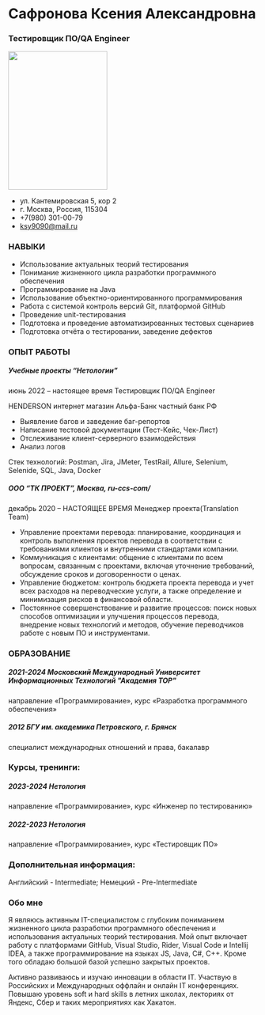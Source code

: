 # Сафронова Ксения Александровна
### Тестировщик ПО/QA Engineer
<img src="https://github.com/STALKSA/AboutMe/assets/109988277/36f630c0-48a8-45b3-9543-e070efc8ea83" width="200" height="280">


* ул. Кантемировская 5, кор 2
* г. Москва, Россия, 115304
* +7(980) 301-00-79
* ksy9090@mail.ru

### НАВЫКИ

* Использование актуальных теорий тестирования
* Понимание жизненного цикла разработки программного обеспечения
* Программирование на Java
* Использование объектно-ориентированного программирования
* Работа с системой контроль версий Git, платформой GitHub
* Проведение unit-тестирования
* Подготовка и проведение автоматизированных тестовых сценариев
* Подготовка отчёта о тестировании, заведение дефектов


### ОПЫТ РАБОТЫ

##### Учебные проекты “Нетологии”
июнь 2022 – настоящее время
Тестировщик ПО/QA Engineer

HENDERSON интернет магазин
Альфа-Банк частный банк РФ

- Выявление багов и заведение баг-репортов
- Написание тестовой документации (Тест-Кейс, Чек-Лист)
- Отслеживание клиент-серверного взаимодействия
- Анализ логов

Стек технологий: Postman, Jira, JMeter, TestRail, Allure, Selenium, Selenide, SQL, Java, Docker


##### ООО “ТК ПРОЕКТ”, Москва, ru-ccs-com/
декабрь 2020 – НАСТОЯЩЕЕ ВРЕМЯ
Менеджер проекта(Translation Team)

- Управление проектами перевода: планирование, координация и контроль выполнения проектов перевода в соответствии с требованиями клиентов и внутренними стандартами компании.
- Коммуникация с клиентами: общение с клиентами по всем вопросам, связанным с проектами, включая уточнение требований, обсуждение сроков и договоренности о ценах.
- Управление бюджетом: контроль бюджета проекта перевода и учет всех расходов на переводческие услуги, а также определение и минимизация рисков в финансовой области.
- Постоянное совершенствование и развитие процессов: поиск новых способов оптимизации и улучшения процессов перевода, внедрение новых технологий и методов, обучение переводчиков работе с новым ПО и инструментами.


### ОБРАЗОВАНИЕ

##### 2021-2024 Московский Международный Университет Информационных Технологий "Академия TOP"
направление «Программирование», курс «Разработка программного обеспечения»

##### 2012 БГУ им. академика Петровского, г. Брянск
специалист международных отношений и права, бакалавр


### Курсы, тренинги:

##### 2023-2024 Нетология
направление «Программирование», курс «Инженер по тестированию» 

##### 2022-2023  Нетология
направление «Программирование», курс «Тестировщик ПО» 

### Дополнительная информация:
Английский - Intermediate;
Немецкий - Pre-Intermediate

### Обо мне

Я являюсь активным IT-специалистом с глубоким пониманием жизненного цикла разработки программного обеспечения и использования актуальных теорий тестирования. Мой опыт включает работу с платформами GitHub, Visual Studio, Rider, Visual Code и Intellij IDEA, а также программирование на языках JS, Java, C#, C++. Кроме того обладаю большой базой успешно закрытых проектов. 

Активно развиваюсь и изучаю инновации в области IT. Участвую в Российских и Международных оффлайн и онлайн IT конференциях. Повышаю уровень soft и hard skills в летних школах, лекториях от Яндекс, Сбер и таких мероприятиях как Хакатон.






